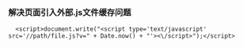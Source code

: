 ### 解决页面引入外部.js文件缓存问题
      <script>document.write("<script type='text/javascript' src='//path/file.js?v=" + Date.now() + "'><\/script>");</script>

### 
